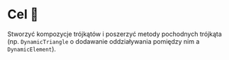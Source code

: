 # Cel 🎯
Stworzyć kompozycje trójkątów i poszerzyć metody pochodnych trójkąta (np. `DynamicTriangle` o dodawanie oddziaływania pomiędzy nim a `DynamicElement`). 

